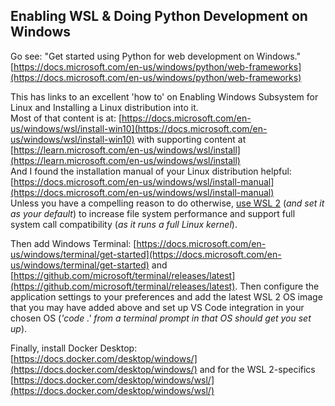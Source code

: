 ## Enabling WSL & Doing Python Development on Windows  

Go see: "Get started using Python for web development on Windows."  [https://docs.microsoft.com/en-us/windows/python/web-frameworks](https://docs.microsoft.com/en-us/windows/python/web-frameworks)  

This has links to an excellent 'how to' on Enabling Windows Subsystem for Linux and Installing a Linux distribution into it.  
Most of that content is at: [https://docs.microsoft.com/en-us/windows/wsl/install-win10](https://docs.microsoft.com/en-us/windows/wsl/install-win10) with supporting content at [https://learn.microsoft.com/en-us/windows/wsl/install](https://learn.microsoft.com/en-us/windows/wsl/install)  
And I found the installation manual of your Linux distribution helpful: [https://docs.microsoft.com/en-us/windows/wsl/install-manual](https://docs.microsoft.com/en-us/windows/wsl/install-manual)  
Unless you have a compelling reason to do otherwise, [use WSL 2](https://docs.microsoft.com/en-us/windows/wsl/compare-versions) (*and set it as your default*) to increase file system performance and support full system call compatibility (*as it runs a full Linux kernel*).  

Then add Windows Terminal: [https://docs.microsoft.com/en-us/windows/terminal/get-started](https://docs.microsoft.com/en-us/windows/terminal/get-started) and [https://github.com/microsoft/terminal/releases/latest](https://github.com/microsoft/terminal/releases/latest).  Then configure the application settings to your preferences and add the latest WSL 2 OS image that you may have added above and set up VS Code integration in your chosen OS (*'code .' from a terminal prompt in that OS should get you set up*).  

Finally, install Docker Desktop: [https://docs.docker.com/desktop/windows/](https://docs.docker.com/desktop/windows/) and for the WSL 2-specifics [https://docs.docker.com/desktop/windows/wsl/](https://docs.docker.com/desktop/windows/wsl/)  
